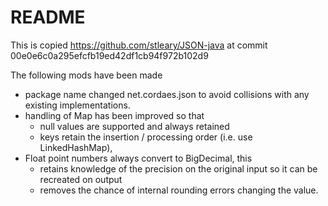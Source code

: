 # README

This is copied https://github.com/stleary/JSON-java at commit 00e0e6c0a295efcfb19ed42df1cb94f972b102d9

The following mods have been made
- package name changed net.cordaes.json to avoid collisions with any existing implementations.
- handling of Map has been improved so that
  - null values are supported and always retained 
  - keys retain the insertion / processing order (i.e. use LinkedHashMap), 
- Float point numbers always convert to BigDecimal, this
  - retains knowledge of the precision on the original input so it can be recreated on output
  - removes the chance of internal rounding errors changing the value.
  
  